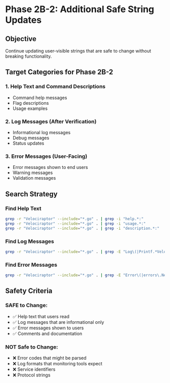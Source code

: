 # Phase 2B-2: Additional Safe String Updates

## Objective
Continue updating user-visible strings that are safe to change without breaking functionality.

## Target Categories for Phase 2B-2

### 1. Help Text and Command Descriptions
- Command help messages
- Flag descriptions
- Usage examples

### 2. Log Messages (After Verification)
- Informational log messages
- Debug messages
- Status updates

### 3. Error Messages (User-Facing)
- Error messages shown to end users
- Warning messages
- Validation messages

## Search Strategy

### Find Help Text
```bash
grep -r "Velociraptor" --include="*.go" . | grep -i "help.*:"
grep -r "Velociraptor" --include="*.go" . | grep -i "usage.*:"
grep -r "Velociraptor" --include="*.go" . | grep -i "description.*:"
```

### Find Log Messages
```bash
grep -r "Velociraptor" --include="*.go" . | grep -E "Log\(|Printf.*Velociraptor|Println.*Velociraptor"
```

### Find Error Messages
```bash
grep -r "Velociraptor" --include="*.go" . | grep -E "Error\(|errors\.New.*Velociraptor|fmt\.Errorf.*Velociraptor"
```

## Safety Criteria

### SAFE to Change:
- ✅ Help text that users read
- ✅ Log messages that are informational only
- ✅ Error messages shown to users
- ✅ Comments and documentation

### NOT Safe to Change:
- ❌ Error codes that might be parsed
- ❌ Log formats that monitoring tools expect
- ❌ Service identifiers
- ❌ Protocol strings